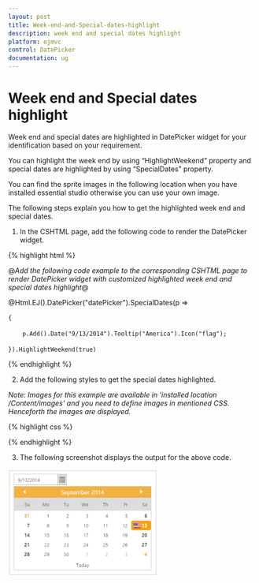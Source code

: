 ```yaml
---
layout: post
title: Week-end-and-Special-dates-highlight
description: week end and special dates highlight
platform: ejmvc
control: DatePicker
documentation: ug
---
```


# Week end and Special dates highlight

Week end and special dates are highlighted in DatePicker widget for your identification based on your requirement.

You can highlight the week end by using “HighlightWeekend” property and special dates are highlighted by using “SpecialDates” property.

You can find the sprite images in the following location when you have installed essential studio otherwise you can use your own image.

[Installed Drive]:\Users\[username]\AppData\Local\Syncfusion\EssentialStudio\X.X.X.X\JavaScript\samples\web\images\autocomplete\flags.png

The following steps explain you how to get the highlighted week end and special dates.

1. In the CSHTML page, add the following code to render the DatePicker widget.


{% highlight html %}

@*Add the following code example to the corresponding CSHTML page to render DatePicker widget with customized highlighted week end and special dates highlight*@

@Html.EJ().DatePicker("datePicker").SpecialDates(p =>

    {

        p.Add().Date("9/13/2014").Tooltip("America").Icon("flag");

    }).HighlightWeekend(true)

{% endhighlight %}

2. Add the following styles to get the special dates highlighted.

_Note: Images for this example are available in ‘installed location /Content/images’ and you need to define images in mentioned CSS. Henceforth the images are displayed._


{% highlight css %}

<style type="text/css" class="cssStyles">

    .flag .e-image {

        background: url("../Content/images/flags.png") no-repeat scroll -50px -75px rgba(0, 0, 0, 0);

        float: left;

        height: 15px;

        margin-left: 5px;

        margin-top: 1px;

        width: 20px;

    }

    .e-datepicker.e-calendar {

        width: 370px;

    }

</style>

{% endhighlight %}

3. The following screenshot displays the output for the above code.



![](Week-end-and-Special-dates-highlight_images/Week-end-and-Special-dates-highlight_img2.png)


